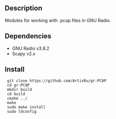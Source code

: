 ## Description
Modules for working with .pcap files in GNU Radio. 

## Dependencies
* GNU Radio v3.8.2
* Scapy v2.x

## Install
```
 git clone https://github.com/ArtisRu/gr-PCAP
 cd gr-PCAP
 mkdir build
 cd build
 cmake ../
 make
 sudo make install
 sudo ldconfig
```